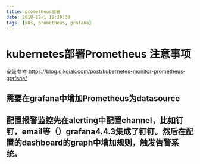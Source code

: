 ```yaml
---
title: prometheus部署
date: 2018-12-1 18:29:38
tags: [k8s, prometheus, grafana]
---
```

# kubernetes部署Prometheus 注意事项
安装参考
https://blog.qikqiak.com/post/kubernetes-monitor-prometheus-grafana/

## 需要在grafana中增加Prometheus为datasource


## 配置报警监控先在alerting中配置channel，比如钉钉，email等（）grafana4.4.3集成了钉钉。然后在配置的dashboard的graph中增加规则，触发告警系统。
